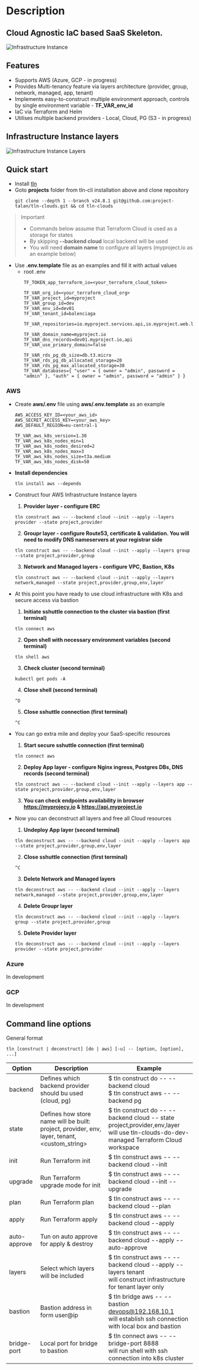 # Description
## Cloud Agnostic IaC based SaaS Skeleton.
![Infrastructure Instance](ii.png)

## Features
* Supports AWS (Azure, GCP - in progress)
* Provides Multi-tenancy feature via layers architecture (provider, group, network, managed, app, tenant)
* Implements easy-to-construct multiple environment approach, controls by single environment variable - **TF_VAR_env_id**
* IaC via Terraform and Helm
* Utilises multiple backend providers - Local, Cloud, PG (S3 - in progress)

## Infrastructure Instance layers
![Infrastructure Instance Layers](layers.png)

## Quick start
* Install [tln](https://www.npmjs.com/package/tln-cli)
* Goto **projects** folder from tln-cli installation above and clone repository
  ```
  git clone --depth 1 --branch v24.8.1 git@github.com:project-talan/tln-clouds.git && cd tln-clouds
  ```
> Important<br>
> * Commands below assume that Terraform Cloud is used as a storage for states<br/>
> * By skipping **--backend cloud** local backend will be used<br/>
> * You will need **domain name** to configure all layers (myproject.io as an example below)
* Use **.env.template** file as an examples and fill it with actual values
  * root .env
    ```
    TF_TOKEN_app_terraform_io=<your_terraform_cloud_token>

    TF_VAR_org_id=<your_terraform_cloud_org>
    TF_VAR_project_id=myproject
    TF_VAR_group_id=dev
    TF_VAR_env_id=dev01
    TF_VAR_tenant_id=balenciaga
    
    TF_VAR_repositories=io.myproject.services.api,io.myproject.web.landing

    TF_VAR_domain_name=myproject.io
    TF_VAR_dns_records=dev01.myproject.io,api
    TF_VAR_use_primary_domain=false

    TF_VAR_rds_pg_db_size=db.t3.micro
    TF_VAR_rds_pg_db_allocated_storage=20
    TF_VAR_rds_pg_max_allocated_storage=30
    TF_VAR_databases={ "user" = { owner = "admin", password = "admin" }, "auth" = { owner = "admin", password = "admin" } }
    ```

### AWS
  * Create **aws/.env** file using **aws/.env.template** as an example
    ```
    AWS_ACCESS_KEY_ID=<your_aws_id>
    AWS_SECRET_ACCESS_KEY=<your_aws_key>
    AWS_DEFAULT_REGION=eu-central-1

    TF_VAR_aws_k8s_version=1.30
    TF_VAR_aws_k8s_nodes_min=1
    TF_VAR_aws_k8s_nodes_desired=2
    TF_VAR_aws_k8s_nodes_max=3
    TF_VAR_aws_k8s_nodes_size=t3a.medium
    TF_VAR_aws_k8s_nodes_disk=50
    ```
* **Install dependencies**
  ```
  tln install aws --depends
  ```
* Construct four AWS Infrastructure Instance layers

  1. **Provider layer - configure ERC**
    ```
    tln construct aws -- --backend cloud --init --apply --layers provider --state project,provider
    ```
  2. **Groupr layer - configure Route53, certificate & validation. You will need to modify DNS nameservers at your registrar side**
    ```
    tln construct aws -- --backend cloud --init --apply --layers group --state project,provider,group
    ```
  3. **Network and Managed layers - configure VPC, Bastion, K8s**
    ```
    tln construct aws -- --backend cloud --init --apply --layers network,managed --state project,provider,group,env,layer
    ```
* At this point you have ready to use cloud infrastructure with K8s and secure access via bastion
  
  1. **Initiate sshuttle connection to the cluster via bastion (first terminal)**
    ```
    tln connect aws
    ```
  2. **Open shell with necessary environment variables (second terminal)**
    ```
    tln shell aws
    ```
  3. **Check cluster (second terminal)**
    ```
    kubectl get pods -A
    ```
  4. **Close shell (second terminal)**
    ```
    ^D
    ```
  5. **Close sshuttle connection (first terminal)**
    ```
    ^C
    ```
* You can go extra mile and deploy your SaaS-specific resources

  1. **Start secure sshuttle connection (first terminal)**
    ```
    tln connect aws
    ```
  2. **Deploy App layer - configure Nginx ingress, Postgres DBs, DNS records (second terminal)**
    ```
    tln construct aws -- --backend cloud --init --apply --layers app --state project,provider,group,env,layer
    ```
  3. **You can check endpoints availability in browser https://myprojecy.io & https://api.myproject.io**

* Now you can deconstruct all layers and free all Cloud resources

  1. **Undeploy App layer (second terminal)**
    ```
    tln deconstruct aws -- --backend cloud --init --apply --layers app --state project,provider,group,env,layer
    ```
  2. **Close sshuttle connection (first terminal)**
    ```
    ^C
    ```
  3. **Delete Network and Managed layers**
    ```
    tln deconstruct aws -- --backend cloud --init --apply --layers network,managed --state project,provider,group,env,layer
    ```
  4. **Delete Groupr layer**
    ```
    tln deconstruct aws -- --backend cloud --init --apply --layers group --state project,provider,group
    ```
  5. **Delete Provider layer**
    ```
    tln deconstruct aws -- --backend cloud --init --apply --layers provider --state project,provider
    ```

### Azure
  In development

### GCP
  In development

## Command line options
General format
```
tln [construct | deconstruct] [do | aws] [-u] -- [option, [option], ...]
```
| Option  | Description | Example |
| ------------- | ------------- | ------------- |
| backend | Defines which backend provider should bu used (cloud, pg) | $ tln construct do -- --backend cloud <br /> $ tln construct aws -- --backend pg |
| state | Defines how store name will be built: project, provider, env, layer, tenant, <custom_string> | $ tln construct do -- --backend cloud -- state project,provider,env,layer <br /> will use tln-clouds-do-dev-managed Terraform Cloud workspace  |
| init | Run Terraform init | $ tln construct aws -- --backend cloud --init |
| upgrade | Run Terraform upgrade mode for init | $ tln construct aws -- --backend cloud --init --upgrade |
| plan | Run Terraform plan | $ tln construct aws -- --backend cloud --plan |
| apply | Run Terraform apply | $ tln construct aws -- --backend cloud --apply |
| auto-approve | Tun on auto approve for apply & destroy | $ tln construct aws -- --backend cloud --apply --auto-approve |
| layers | Select which layers will be included | $ tln construct aws -- --backend cloud --apply --layers tenant <br /> will construct infrastructure for tenant layer only |
| bastion | Bastion address in form user@ip | $ tln bridge aws -- --bastion devops@192.168.10.1 <br /> will establish ssh connection with local box and bastion |
| bridge-port | Local port for bridge to bastion | $ tln connect aws -- --bridge-port 8888 <br /> will run shell with ssh connection into k8s cluster |
